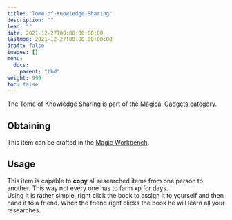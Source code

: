 ```yaml
---
title: "Tome-of-Knowledge-Sharing"
description: ""
lead: ""
date: 2021-12-27T00:00:00+08:00
lastmod: 2021-12-27T00:00:00+08:00
draft: false
images: []
menu: 
  docs:
    parent: "tbd"
weight: 999
toc: false
---
```


The Tome of Knowledge Sharing is part of the [Magical Gadgets](https://github.com/Slimefun/Slimefun4/wiki/Magical-Gadgets) category.  

## Obtaining

This item can be crafted in the [Magic Workbench](https://github.com/Slimefun/Slimefun4/wiki/Magic-Workbench).

## Usage

This item is capable to **copy** all researched items from one person to another. This way not every one has to farm xp for days.  
Using it is rather simple, right click the book to assign it to yourself and then hand it to a friend. When the friend right clicks the book he will learn all your researches.
